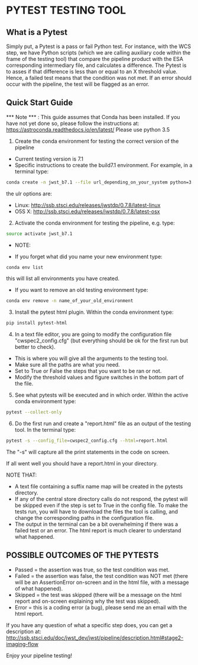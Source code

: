 # PYTEST TESTING TOOL

## What is a Pytest

Simply put, a Pytest is a pass or fail Python test. For instance, with the WCS step, we 
have Python scripts (which we are calling auxiliary code within the frame of the testing 
tool) that compare the pipeline product with the ESA corresponding intermediary file, and 
calculates a difference. The Pytest is to asses if that difference is less than or equal 
to an X threshold value. Hence, a failed test means that the condition was not met. If an
error should occur with the pipeline, the test will be flagged as an error.



## Quick Start Guide


*** Note *** : This guide assumes that Conda has been installed. If you have not yet done 
so, please follow the instructions at:
https://astroconda.readthedocs.io/en/latest/
Please use python 3.5


1. Create the conda environment for testing the correct version of the pipeline
* Current testing version is 7.1
* Specific instructions to create the build7.1 environment.
For example, in a terminal type:
```bash
conda create -n jwst_b7.1 --file url_depending_on_your_system python=3.5
```
the ulr options are:
- Linux: http://ssb.stsci.edu/releases/jwstdp/0.7.8/latest-linux
- O5S X: http://ssb.stsci.edu/releases/jwstdp/0.7.8/latest-osx


2. Activate the conda environment for testing the pipeline, e.g. type:
```bash
source activate jwst_b7.1
```
* NOTE: 
- If you forget what did you name your new environment type:
```bash
conda env list
```
this will list all environments you have created.
- If you want to remove an old testing environment type:
```bash
conda env remove -n name_of_your_old_environment
```


3. Install the pytest html plugin. Within the conda environment type:
```bash
pip install pytest-html
```

4. In a text file editor, you are going to modify the configuration file 
"cwspec2_config.cfg" (but everything should be ok for the first run but better to check).
- This is where you will give all the arguments to the testing tool.
- Make sure all the paths are what you need.
- Set to True or False the steps that you want to be ran or not.
- Modify the threshold values and figure switches in the bottom part of the file.

5. See what pytests will be executed and in which order. Within the active conda 
environment type:
```bash
pytest --collect-only
```

6. Do the first run and create a "report.html" file as an output of the testing tool. In 
the terminal type:
```bash
pytest -s --config_file=cwspec2_config.cfg --html=report.html
```
The "-s" will capture all the print statements in the code on screen.


If all went well you should have a report.html in your directory.


NOTE THAT:
- A text file containing a suffix name map will be created in the pytests directory.
- If any of the central store directory calls do not respond, the pytest will be skipped 
even if the step is set to True in the config file. To make the tests run, you will have 
to download the files the tool is calling, and change the corresponding paths in the 
configuration file.
- The output in the terminal can be a bit overwhelming if there was a failed test or an 
error. The html report is much clearer to understand what happened.



## POSSIBLE OUTCOMES OF THE PYTESTS

- Passed = the assertion was true, so the test condition was met.
- Failed = the assertion was false, the test condition was NOT met (there will be an 
AssertionError on-screen and in the html file, with a message of what happened).
- Skipped = the test was skipped (there will be a message on the html report and on-screen
explaining why the test was skipped).
- Error = this is a coding error (a bug), please send me an email with the html report. 



If you have any question of what a specific step does, you can get a description at:
http://ssb.stsci.edu/doc/jwst_dev/jwst/pipeline/description.html#stage2-imaging-flow


Enjoy your pipeline testing!
